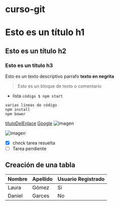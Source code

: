 # curso-git
# Esto es un título h1
## Esto es un título h2
### Esto es un título h3

Esto es un texto descriptivo parrafo
**texto en negrita**
> Esto es un bloque de texto o comentario
- lista
`código $ npm start`
``` 
varias líneas de código
npm install
npm bower
```
[títuloDelEnlace](urlDelEnlace)
[Google](https://www.google.com.co/)
![imagen](urlDeLaImagen)

![imagen](https://educacion30.b-cdn.net/wp-content/uploads/2019/02/girasoles-978x652.jpg.webp)

- [x] check tarea resuelta
- [ ] Tarea pendiente

## Creación de una tabla
| Nombre | Apellido | Usuario Registrado | 
|-----------|------|--------|
|Laura| Gómez| Si
|Daniel|Garces| No
